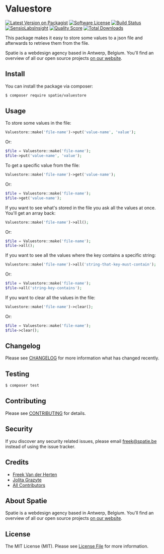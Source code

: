 # Valuestore

[![Latest Version on Packagist](https://img.shields.io/packagist/v/spatie/valuestore.svg?style=flat-square)](https://packagist.org/packages/spatie/valuestore)
[![Software License](https://img.shields.io/badge/license-MIT-brightgreen.svg?style=flat-square)](LICENSE.md)
[![Build Status](https://img.shields.io/travis/spatie/valuestore/master.svg?style=flat-square)](https://travis-ci.org/spatie/valuestore)
[![SensioLabsInsight](https://img.shields.io/sensiolabs/i/xxxxxxxxx.svg?style=flat-square)](https://insight.sensiolabs.com/projects/xxxxxxxxx)
[![Quality Score](https://img.shields.io/scrutinizer/g/spatie/valuestore.svg?style=flat-square)](https://scrutinizer-ci.com/g/spatie/valuestore)
[![Total Downloads](https://img.shields.io/packagist/dt/spatie/valuestore.svg?style=flat-square)](https://packagist.org/packages/spatie/valuestore)

This package makes it easy to store some values to a json file and afterwards to retrieve them from the file.

Spatie is a webdesign agency based in Antwerp, Belgium. You'll find an overview of all our open source projects [on our website](https://spatie.be/opensource).

## Install

You can install the package via composer:

``` bash
$ composer require spatie/valuestore
```

## Usage


 To store some values in the file:
``` php
Valuestore::make('file-name')->put('value-name', 'value');
```

Or:
``` php
$file = Valuestore::make('file-name');
$file->put('value-name', 'value');
```

To get a specific value from the file:
``` php
Valuestore::make('file-name')->get('value-name');
```

Or:
``` php
$file = Valuestore::make('file-name');
$file->get('value-name');
```

If you want to see what's stored in the file you ask all the values at once. You'll get an array back:
``` php
Valuestore::make('file-name')->all();
```

Or:
``` php
$file = Valuestore::make('file-name');
$file->all();
```

If you want to see all the values where the key contains a specific string:
``` php
Valuestore::make('file-name')->all('string-that-key-must-contain');
```

Or:
``` php
$file = Valuestore::make('file-name');
$file->all('string-key-contains');
```

If you want to clear all the values in the file:
```  php
Valuestore::make('file-name')->clear();
```

Or:
```  php
$file = Valuestore::make('file-name');
$file->clear();
```


## Changelog

Please see [CHANGELOG](CHANGELOG.md) for more information what has changed recently.

## Testing

``` bash
$ composer test
```

## Contributing

Please see [CONTRIBUTING](.github/CONTRIBUTING.md) for details.

## Security

If you discover any security related issues, please email freek@spatie.be instead of using the issue tracker.

## Credits

- [Freek Van der Herten](https://github.com/freekmurze)
- [Jolita Grazyte](https://github.com/JolitaGrazyte)
- [All Contributors](../../contributors)

## About Spatie
Spatie is a webdesign agency based in Antwerp, Belgium. You'll find an overview of all our open source projects [on our website](https://spatie.be/opensource).

## License

The MIT License (MIT). Please see [License File](LICENSE.md) for more information.
